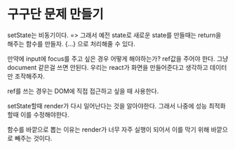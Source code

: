 # 구구단 문제 만들기

setState는 비동기이다. => 그래서 예전 state로 새로운 state를 만들때는 return을 해주는 함수를 만들자.
{...} 으로 처리해줄 수 있다.

만약에 input에 focus를 주고 싶은 경우 어떻게 해야하는가?
ref값을 주어야 한다. 그냥 document 같은걸 쓰면 안된다. 우리는 react가 화면을 만들어준다고 생각하고 데이터만 조작해주자.

ref를 쓰는 경우는 DOM에 직접 접근하고 싶을 때 사용한다.

setState할때 render가 다시 일어난다는 것을 알아야한다. 그래서 나중에 성능 최적화할때 이를 수정해야한다.

함수를 바깥으로 뽑는 이유는 render가 너무 자주 실행이 되어서 이를 막기 위해 바깥으로 빼주는 것이다.

